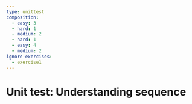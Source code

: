 ```yaml
---
type: unittest
composition:
  - easy: 3
  - hard: 1
  - medium: 2
  - hard: 1
  - easy: 4
  - medium: 2
ignore-exercises:
  - exercise1
---
```


# Unit test: Understanding sequence
